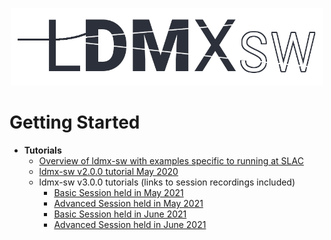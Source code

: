 
<p align="center">
    <img src="img/ldmx_logo_dark.png" width="500">
</p>

# Getting Started
- __Tutorials__
  - [Overview of ldmx-sw with examples specific to running at SLAC](https://tinyurl.com/y9lzvzwv)
  - [ldmx-sw v2.0.0 tutorial May 2020](https://indico.fnal.gov/event/24343/)
  - ldmx-sw v3.0.0 tutorials (links to session recordings included)
    - [Basic Session held in May 2021](https://indico.fnal.gov/event/49207/)
    - [Advanced Session held in May 2021](https://indico.fnal.gov/event/49208/)
    - [Basic Session held in June 2021](https://indico.fnal.gov/event/49212/)
    - [Advanced Session held in June 2021](https://indico.fnal.gov/event/49213/)

